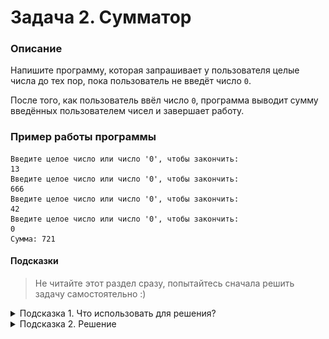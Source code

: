 # Задача 2. Сумматор

### Описание
Напишите программу, которая запрашивает у пользователя целые числа до тех пор, пока пользователь не введёт число `0`.

После того, как пользователь ввёл число `0`, программа выводит сумму введённых пользователем чисел и завершает работу.

### Пример работы программы
```
Введите целое число или число '0', чтобы закончить:
13
Введите целое число или число '0', чтобы закончить:
666
Введите целое число или число '0', чтобы закончить:
42
Введите целое число или число '0', чтобы закончить:
0
Сумма: 721
```
#### Подсказки

> Не читайте этот раздел сразу, попытайтесь сначала решить задачу самостоятельно :)

<details>

<summary>Подсказка 1. Что использовать для решения?</summary>

Используйте цикл `do...while` для того, чтобы запрашивать у пользователя числа

Используйте `std::cout` для вывода информации

Используйте `std::cin` непосредственно для запроса значения

Для проверки введённого пользователем значения используйте блок `while` цикла `do...while`

</details>

<details>

<summary>Подсказка 2. Решение</summary>

![Пример](./solution.png)

</details>